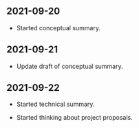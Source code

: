 ## 2021-09-20

* Started conceptual summary.

## 2021-09-21

* Update draft of conceptual summary.

## 2021-09-22

* Started technical summary.

* Started thinking about project proposals.